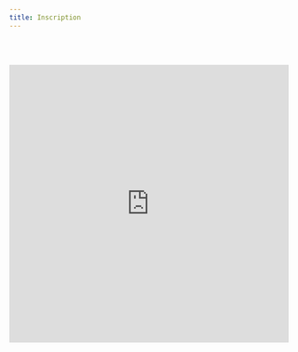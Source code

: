 ```yaml
---
title: Inscription
---
```

<br/> <br/>

<div class="row">

<!-- COMPLET
  <div class="col-lg-12 col-md-12 text-center">
    <h2>Événement complet!</h2>
    <b>Nous travaillons actuellement pour ajouter des places supplémentaires,
      n'hésitez pas à suivre notre <a href="https://twitter.com/PGDAY_Fr">fil
        twitter</a> pour être prévenu dès que de nouvelles
    places seront disponibles.</b>
  </div>

-->

<!-- PAS ENCORE OUVERT

<div class="row">
  <div class="col-sm-1"></div>
  <div class="col-lg-12 col-md-12 text-center section-colored">
    <h4> Inscriptions : Les inscriptions ne sont pas ouvertes !</h4>
  </div>
</div>

-->

<!-- OUVERT -->
<div class="col-md-8 col-md-offset-2 section-colored text-center">

<div style="width:100%; text-align:left;">
<iframe src="https://eventbrite.fr/tickets-external?eid=59197191393&ref=etckt" frameborder="0" height="500" width="100%" vspace="0" hspace="0" marginheight="5" marginwidth="5" scrolling="auto" allowtransparency="true"></iframe>
</div>

</div>
<!-- -->


</div> <!-- fin de row -->
